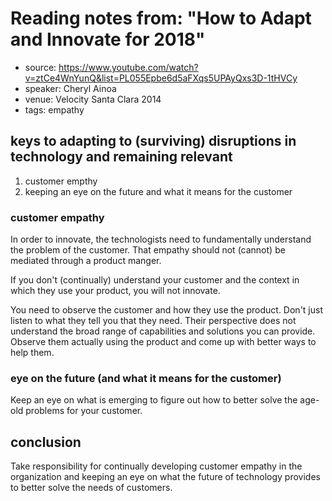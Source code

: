 # Reading notes from: "How to Adapt and Innovate for 2018"

* source: https://www.youtube.com/watch?v=ztCe4WnYunQ&list=PL055Epbe6d5aFXqs5UPAyQxs3D-1tHVCy
* speaker: Cheryl Ainoa
* venue: Velocity Santa Clara 2014
* tags: empathy

## keys to adapting to (surviving) disruptions in technology and remaining relevant

1) customer empthy
2) keeping an eye on the future and what it means for the customer

### customer empathy

In order to innovate, the technologists need to fundamentally understand the problem of the customer. That empathy should not (cannot) be mediated through a product manger.

If you don't (continually) understand your customer and the context in which they use your product, you will not innovate.

You need to observe the customer and how they use the product. Don't just listen to what they tell you that they need. Their perspective does not understand the broad range of capabilities and solutions you can provide. Observe them actually using the product and come up with better ways to help them.

### eye on the future (and what it means for the customer)

Keep an eye on what is emerging to figure out how to better solve the age-old problems for your customer.

## conclusion

Take responsibility for continually developing customer empathy in the organization and keeping an eye on what the future of technology provides to better solve the needs of customers.
